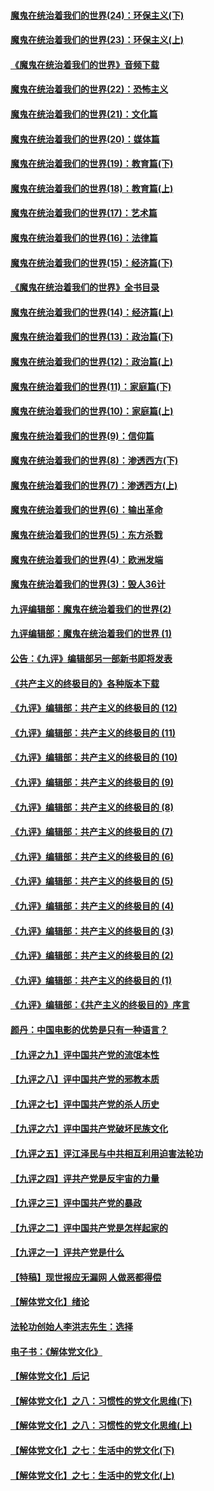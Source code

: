 #### [魔鬼在统治着我们的世界(24)：环保主义(下)](../pages/nsc422/n10695307.md?t=10131833) 

#### [魔鬼在统治着我们的世界(23)：环保主义(上)](../pages/nsc422/n10688613.md?t=10131833) 

#### [《魔鬼在统治着我们的世界》音频下载](../pages/nsc422/n10635553.md?t=10131833) 

#### [魔鬼在统治着我们的世界(22)：恐怖主义](../pages/nsc422/n10614727.md?t=10131833) 

#### [魔鬼在统治着我们的世界(21)：文化篇](../pages/nsc422/n10597706.md?t=10131833) 

#### [魔鬼在统治着我们的世界(20)：媒体篇](../pages/nsc422/n10586579.md?t=10131833) 

#### [魔鬼在统治着我们的世界(19)：教育篇(下)](../pages/nsc422/n10564808.md?t=10131833) 

#### [魔鬼在统治着我们的世界(18)：教育篇(上)](../pages/nsc422/n10526970.md?t=10131833) 

#### [魔鬼在统治着我们的世界(17)：艺术篇](../pages/nsc422/n10499093.md?t=10131833) 

#### [魔鬼在统治着我们的世界(16)：法律篇](../pages/nsc422/n10485969.md?t=10131833) 

#### [魔鬼在统治着我们的世界(15)：经济篇(下)](../pages/nsc422/n10469975.md?t=10131833) 

#### [《魔鬼在统治着我们的世界》全书目录](../pages/nsc422/n10464261.md?t=10131833) 

#### [魔鬼在统治着我们的世界(14)：经济篇(上)](../pages/nsc422/n10457370.md?t=10131833) 

#### [魔鬼在统治着我们的世界(13)：政治篇(下)](../pages/nsc422/n10448270.md?t=10131833) 

#### [魔鬼在统治着我们的世界(12)：政治篇(上)](../pages/nsc422/n10444576.md?t=10131833) 

#### [魔鬼在统治着我们的世界(11)：家庭篇(下)](../pages/nsc422/n10440961.md?t=10131833) 

#### [魔鬼在统治着我们的世界(10)：家庭篇(上)](../pages/nsc422/n10435448.md?t=10131833) 

#### [魔鬼在统治着我们的世界(9)：信仰篇](../pages/nsc422/n10432159.md?t=10131833) 

#### [魔鬼在统治着我们的世界(8)：渗透西方(下)](../pages/nsc422/n10429603.md?t=10131833) 

#### [魔鬼在统治着我们的世界(7)：渗透西方(上)](../pages/nsc422/n10426013.md?t=10131833) 

#### [魔鬼在统治着我们的世界(6)：输出革命](../pages/nsc422/n10421536.md?t=10131833) 

#### [魔鬼在统治着我们的世界(5)：东方杀戮](../pages/nsc422/n10417707.md?t=10131833) 

#### [魔鬼在统治着我们的世界(4)：欧洲发端](../pages/nsc422/n10414890.md?t=10131833) 

#### [魔鬼在统治着我们的世界(3)：毁人36计](../pages/nsc422/n10411583.md?t=10131833) 

#### [九评编辑部：魔鬼在统治着我们的世界(2)](../pages/nsc422/n10410036.md?t=10131833) 

#### [九评编辑部：魔鬼在统治着我们的世界 (1)](../pages/nsc422/n10406825.md?t=10131833) 

#### [公告：《九评》编辑部另一部新书即将发表](../pages/nsc422/n10405104.md?t=10131833) 

#### [《共产主义的终极目的》各种版本下载](../pages/nsc422/n10022138.md?t=10131833) 

#### [《九评》编辑部：共产主义的终极目的 (12)](../pages/nsc422/n9933272.md?t=10131833) 

#### [《九评》编辑部：共产主义的终极目的 (11)](../pages/nsc422/n9924973.md?t=10131833) 

#### [《九评》编辑部：共产主义的终极目的 (10)](../pages/nsc422/n9920883.md?t=10131833) 

#### [《九评》编辑部：共产主义的终极目的 (9)](../pages/nsc422/n9916363.md?t=10131833) 

#### [《九评》编辑部：共产主义的终极目的 (8)](../pages/nsc422/n9912488.md?t=10131833) 

#### [《九评》编辑部：共产主义的终极目的 (7)](../pages/nsc422/n9901176.md?t=10131833) 

#### [《九评》编辑部：共产主义的终极目的 (6)](../pages/nsc422/n9899359.md?t=10131833) 

#### [《九评》编辑部：共产主义的终极目的 (5)](../pages/nsc422/n9893174.md?t=10131833) 

#### [《九评》编辑部：共产主义的终极目的 (4)](../pages/nsc422/n9891246.md?t=10131833) 

#### [《九评》编辑部：共产主义的终极目的 (3)](../pages/nsc422/n9879879.md?t=10131833) 

#### [《九评》编辑部：共产主义的终极目的 (2)](../pages/nsc422/n9876205.md?t=10131833) 

#### [《九评》编辑部：共产主义的终极目的 (1)](../pages/nsc422/n9865857.md?t=10131833) 

#### [《九评》编辑部：《共产主义的终极目的》序言](../pages/nsc422/n9862666.md?t=10131833) 

#### [颜丹：中国电影的优势是只有一种语言？](../pages/nsc422/n9583062.md?t=10131833) 

#### [【九评之九】评中国共产党的流氓本性](../pages/nsc422/n737542.md?t=10131833) 

#### [【九评之八】评中国共产党的邪教本质](../pages/nsc422/n735942.md?t=10131833) 

#### [【九评之七】评中国共产党的杀人历史](../pages/nsc422/n733806.md?t=10131833) 

#### [【九评之六】评中国共产党破坏民族文化](../pages/nsc422/n731667.md?t=10131833) 

#### [【九评之五】评江泽民与中共相互利用迫害法轮功](../pages/nsc422/n730058.md?t=10131833) 

#### [【九评之四】评共产党是反宇宙的力量](../pages/nsc422/n727814.md?t=10131833) 

#### [【九评之三】评中国共产党的暴政](../pages/nsc422/n725597.md?t=10131833) 

#### [【九评之二】评中国共产党是怎样起家的](../pages/nsc422/n723946.md?t=10131833) 

#### [【九评之一】评共产党是什么](../pages/nsc422/n722529.md?t=10131833) 

#### [【特稿】现世报应无漏网 人做恶都得偿](../pages/nsc422/n4215167.md?t=10131833) 

#### [【解体党文化】绪论](../pages/nsc422/n1449356.md?t=10131833) 

#### [法轮功创始人李洪志先生：选择](../pages/nsc422/n3580738.md?t=10131833) 

#### [电子书：《解体党文化》](../pages/nsc422/n1573484.md?t=10131833) 

#### [【解体党文化】后记](../pages/nsc422/n1531999.md?t=10131833) 

#### [【解体党文化】之八：习惯性的党文化思维(下)](../pages/nsc422/n1526477.md?t=10131833) 

#### [【解体党文化】之八：习惯性的党文化思维(上)](../pages/nsc422/n1520631.md?t=10131833) 

#### [【解体党文化】之七：生活中的党文化(下)](../pages/nsc422/n1513446.md?t=10131833) 

#### [【解体党文化】之七：生活中的党文化(上)](../pages/nsc422/n1509358.md?t=10131833) 

